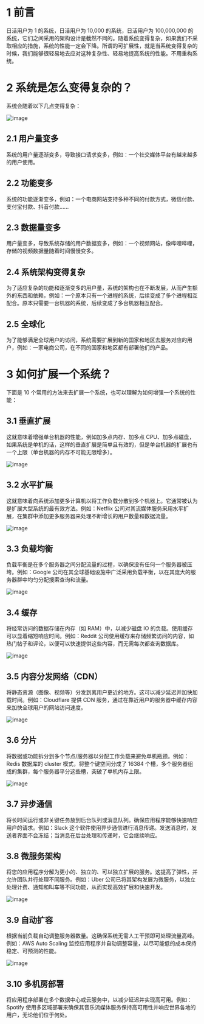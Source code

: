 # 1 前言

日活用户为 1 的系统，日活用户为 10,000 的系统，日活用户为 100,000,000 的系统，它们之间采用的架构设计是截然不同的。随着系统变得复杂，如果我们不采取相应的措施，系统的性能一定会下降。所谓的可扩展性，就是当系统变得复杂的时候，我们能够很轻易地去应对这种复杂性、轻易地提高系统的性能。不用重构系统。

# 2 系统是怎么变得复杂的？

系统会随着以下几点变得复杂：

![image](https://github.com/kyiree/system-design-gpt/assets/64623867/d8af1751-0bc1-46bb-8110-cee8ae6ef846)

## 2.1 用户量变多

系统的用户量逐渐变多，导致接口请求变多，例如：一个社交媒体平台有越来越多的用户使用。

## 2.2 功能变多

系统的功能逐渐变多，例如：一个电商网站支持多种不同的付款方式，微信付款、支付宝付款、抖音付款......

## 2.3 数据量变多

用户量变多，导致系统存储的用户数据变多，例如：一个视频网站，像哔哩哔哩，存储的视频数据量随着时间慢慢变多。

## 2.4 系统架构变得复杂

为了适应复杂的功能和逐渐变多的用户量，系统的架构也在不断发展，从而产生额外的东西和依赖，例如：一个原本只有一个进程的系统，后续变成了多个进程相互配合。原本只需要一台机器的系统，后续变成了多台机器相互配合。

## 2.5 全球化

为了能够满足全球用户的访问，系统需要扩展到新的国家和地区去服务对应的用户，例如：一家电商公司，在不同的国家和地区都有部署他们的产品。

# 3 如何扩展一个系统？

下面是 10 个常用的方法来去扩展一个系统，也可以理解为如何增强一个系统的性能：

## 3.1 垂直扩展

这就意味着增强单台机器的性能，例如加多点内存、加多点 CPU、加多点磁盘，如果系统是单机的话，这样的垂直扩展是简单且有效的，但是单台机器的扩展也有一个上限（单台机器的内存不可能无限增多）。

![image](https://github.com/kyiree/system-design-gpt/assets/64623867/efc161e9-a223-42e5-bd31-cc2b00948ca5)

## 3.2 水平扩展

这就意味着向系统添加更多计算机以将工作负载分散到多个机器上。它通常被认为是扩展大型系统的最有效方法。例如：Netflix 公司对其流媒体服务采用水平扩展，在集群中添加更多服务器来处理不断增长的用户数量和数据流量。

![image](https://github.com/kyiree/system-design-gpt/assets/64623867/a7dbd8d2-33c7-4ab5-b4a7-4f1c65245dfe)

## 3.3 负载均衡

负载平衡是在多个服务器之间分配流量的过程，以确保没有任何一个服务器被压垮。例如：Google 公司在其全球基础设施中广泛采用负载平衡，以在其庞大的服务器群中均匀分配搜索查询和流量。

![image](https://github.com/kyiree/system-design-gpt/assets/64623867/a69ee311-6834-45cf-8bd1-6c1c4d075e45)

## 3.4 缓存

将经常访问的数据存储在内存（如 RAM）中，以减少磁盘 IO 的负载。使用缓存可以显着缩短响应时间。例如：Reddit 公司使用缓存来存储频繁访问的内容，如热门帖子和评论，以便可以快速提供这些内容，而无需每次都查询数据库。

![image](https://github.com/kyiree/system-design-gpt/assets/64623867/c4aa365a-9eb0-4d77-88c8-aa9c8c76b4c5)

## 3.5 内容分发网络（CDN）

将静态资源（图像、视频等）分发到离用户更近的地方。这可以减少延迟并加快加载时间。例如：Cloudflare 提供 CDN 服务，通过在靠近用户的服务器中缓存内容来加快全球用户的网站访问速度。

![image](https://github.com/kyiree/system-design-gpt/assets/64623867/2cfd7d61-2720-4a9a-8787-6cc0802baf35)

## 3.6 分片

将数据或功能拆分到多个节点/服务器以分配工作负载来避免单机瓶颈。例如：Redis 数据库的 cluster 模式，将整个键空间分成了 16384 个槽，多个服务器组成的集群，每个服务器平分这些槽，突破了单机内存上限。

![image](https://github.com/kyiree/system-design-gpt/assets/64623867/12893a94-f816-417d-bc3d-78ff7531305e)

## 3.7 异步通信

将长时间运行或非关键任务放到后台队列或消息队列。确保应用程序能够快速响应用户的请求。例如：Slack 这个软件使用异步通信进行消息传递。发送消息时，发送者界面不会冻结；当消息在后台处理和传递时，它会继续响应。

## 3.8 微服务架构

将您的应用程序分解为更小的、独立的、可以独立扩展的服务。这提高了弹性，并允许团队并行处理不同服务。例如：Uber 公司已将其架构发展为微服务，以独立处理计费、通知和叫车等不同功能，从而实现高效扩展和快速开发。

![image](https://github.com/kyiree/system-design-gpt/assets/64623867/ece4e846-d103-42e2-a71e-9dc794a86590)

## 3.9 自动扩容

根据当前负载自动调整服务器数量。这确保系统无需人工干预即可处理流量高峰。例如：AWS Auto Scaling 监控应用程序并自动调整容量，以尽可能低的成本保持稳定、可预测的性能。

![image](https://github.com/kyiree/system-design-gpt/assets/64623867/f9b89cf1-42a6-4bd6-b1f4-894957f13fe4)

## 3.10 多机房部署

将应用程序部署在多个数据中心或云服务中，以减少延迟并实现高可用。例如：Spotify 使用多区域部署来确保其音乐流媒体服务保持高可用性并响应世界各地的用户，无论他们位于何处。



